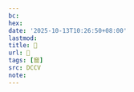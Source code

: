 ```yaml
---
bc:
hex:
date: '2025-10-13T10:26:50+08:00'
lastmod:
title: 􁂌
url: 􁂌
tags: [窟]
src: DCCV
note:
---
```

